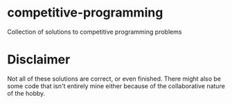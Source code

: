 # competitive-programming
Collection of solutions to competitive programming problems

# Disclaimer
Not all of these solutions are correct, or even finished. There might also be some code that isn't entirely mine either because of the collaborative nature of the hobby.
